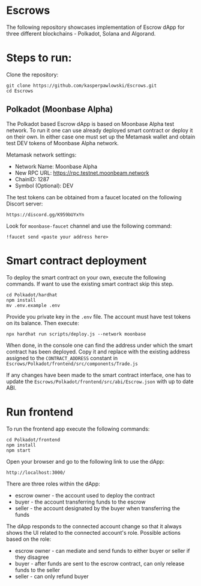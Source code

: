 # Escrows

The following repository showcases implementation of Escrow dApp for three different blockchains - Polkadot, Solana and Algorand.


# Steps to run:
Clone the repository:
```
git clone https://github.com/kasperpawlowski/Escrows.git
cd Escrows
```

## Polkadot (Moonbase Alpha)
The Polkadot based Escrow dApp is based on Moonbase Alpha test network. To run it one can use already deployed smart contract or deploy it on their own. In either case one must set up the Metamask wallet and obtain test DEV tokens of Moonbase Alpha network.

Metamask network settings:
- Network Name:​ Moonbase Alpha
- New RPC URL: https://rpc.testnet.moonbeam.network
- ChainID: 1287
- Symbol (Optional): DEV

The test tokens can be obtained from a faucet located on the following Discort server:
```
https://discord.gg/K959bUYxYn
```
Look for `moonbase-faucet` channel and use the following command:
```
!faucet send <paste your address here>
```

# Smart contract deployment
To deploy the smart contract on your own, execute the following commands. If want to use the existing smart contract skip this step.
```
cd Polkadot/hardhat
npm install
mv .env.example .env
```

Provide you private key in the `.env` file. The account must have test tokens on its balance. Then execute:
```
npx hardhat run scripts/deploy.js --network moonbase
```

When done, in the console one can find the address under which the smart contract has been deployed. Copy it and replace with the existing address assigned to the `CONTRACT_ADDRESS` constant in `Escrows/Polkadot/frontend/src/components/Trade.js`

If any changes have been made to the smart contract interface, one has to update the `Escrows/Polkadot/frontend/src/abi/Escrow.json` with up to date ABI.


# Run frontend
To run the frontend app execute the following commands:
```
cd Polkadot/frontend
npm install
npm start
```

Open your browser and go to the following link to use the dApp:
```
http://localhost:3000/
```

There are three roles within the dApp:
- escrow owner - the account used to deploy the contract
- buyer - the account transferring funds to the escrow
- seller - the account designated by the buyer when transferring the funds

The dApp responds to the connected account change so that it always shows the UI related to the connected account's role. Possible actions based on the role:
- escrow owner - can mediate and send funds to either buyer or seller if they disagree
- buyer - after funds are sent to the escrow contract, can only release funds to the seller
- seller - can only refund buyer
